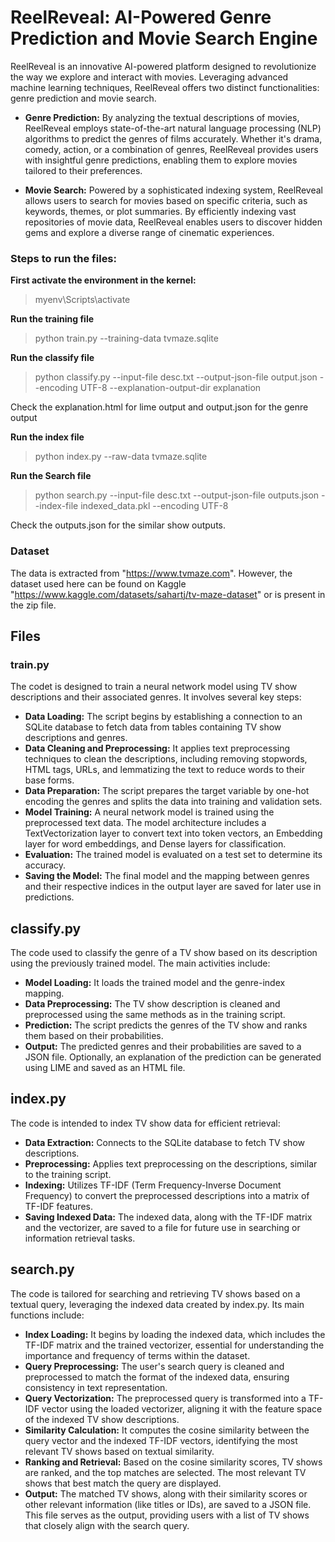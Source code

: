 # ReelReveal: AI-Powered Genre Prediction and Movie Search Engine

ReelReveal is an innovative AI-powered platform designed to revolutionize the way we explore and interact with movies. Leveraging advanced machine learning techniques, ReelReveal offers two distinct functionalities: genre prediction and movie search.

- __Genre Prediction:__
By analyzing the textual descriptions of movies, ReelReveal employs state-of-the-art natural language processing (NLP) algorithms to predict the genres of films accurately. Whether it's drama, comedy, action, or a combination of genres, ReelReveal provides users with insightful genre predictions, enabling them to explore movies tailored to their preferences.

- __Movie Search:__
Powered by a sophisticated indexing system, ReelReveal allows users to search for movies based on specific criteria, such as keywords, themes, or plot summaries. By efficiently indexing vast repositories of movie data, ReelReveal enables users to discover hidden gems and explore a diverse range of cinematic experiences.

### Steps to run the files:

__First activate the environment in the kernel:__
>myenv\Scripts\activate

__Run the training file__
>python train.py --training-data tvmaze.sqlite

__Run the classify file__
>python classify.py --input-file desc.txt --output-json-file output.json --encoding UTF-8 --explanation-output-dir explanation

Check the explanation.html for lime output and output.json for the genre output

__Run the index file__
>python index.py --raw-data tvmaze.sqlite

__Run the Search file__
>python search.py --input-file desc.txt --output-json-file outputs.json --index-file indexed_data.pkl --encoding UTF-8

Check the outputs.json for the similar show outputs. 

### Dataset
The data is extracted from "https://www.tvmaze.com". However, the dataset used here can be found on Kaggle "https://www.kaggle.com/datasets/sahartj/tv-maze-dataset" or is present in the zip file.

## Files

### train.py
The codet is designed to train a neural network model using TV show descriptions and their associated genres. It involves several key steps:

- __Data Loading:__ The script begins by establishing a connection to an SQLite database to fetch data from tables containing TV show descriptions and genres.
- __Data Cleaning and Preprocessing:__ It applies text preprocessing techniques to clean the descriptions, including removing stopwords, HTML tags, URLs, and lemmatizing the text to reduce words to their base forms.
- __Data Preparation:__ The script prepares the target variable by one-hot encoding the genres and splits the data into training and validation sets.
- __Model Training:__ A neural network model is trained using the preprocessed text data. The model architecture includes a TextVectorization layer to convert text into token vectors, an Embedding layer for word embeddings, and Dense layers for classification.
- __Evaluation:__ The trained model is evaluated on a test set to determine its accuracy.
- __Saving the Model:__ The final model and the mapping between genres and their respective indices in the output layer are saved for later use in predictions.


## classify.py
The code used to classify the genre of a TV show based on its description using the previously trained model. The main activities include:

- __Model Loading:__ It loads the trained model and the genre-index mapping.
- __Data Preprocessing:__ The TV show description is cleaned and preprocessed using the same methods as in the training script.
- __Prediction:__ The script predicts the genres of the TV show and ranks them based on their probabilities.
- __Output:__ The predicted genres and their probabilities are saved to a JSON file. Optionally, an explanation of the prediction can be generated using LIME and saved as an HTML file.


## index.py
The code is intended to index TV show data for efficient retrieval:

- __Data Extraction:__ Connects to the SQLite database to fetch TV show descriptions.
- __Preprocessing:__ Applies text preprocessing on the descriptions, similar to the training script.
- __Indexing:__ Utilizes TF-IDF (Term Frequency-Inverse Document Frequency) to convert the preprocessed descriptions into a matrix of TF-IDF features.
- __Saving Indexed Data:__ The indexed data, along with the TF-IDF matrix and the vectorizer, are saved to a file for future use in searching or information retrieval tasks.


## search.py
The code is tailored for searching and retrieving TV shows based on a textual query, leveraging the indexed data created by index.py. Its main functions include:

- __Index Loading:__ It begins by loading the indexed data, which includes the TF-IDF matrix and the trained vectorizer, essential for understanding the importance and frequency of terms within the dataset.
- __Query Preprocessing:__ The user's search query is cleaned and preprocessed to match the format of the indexed data, ensuring consistency in text representation.
- __Query Vectorization:__ The preprocessed query is transformed into a TF-IDF vector using the loaded vectorizer, aligning it with the feature space of the indexed TV show descriptions.
- __Similarity Calculation:__ It computes the cosine similarity between the query vector and the indexed TF-IDF vectors, identifying the most relevant TV shows based on textual similarity.
- __Ranking and Retrieval:__ Based on the cosine similarity scores, TV shows are ranked, and the top matches are selected. The most relevant TV shows that best match the query are displayed.
- __Output:__ The matched TV shows, along with their similarity scores or other relevant information (like titles or IDs), are saved to a JSON file. This file serves as the output, providing users with a list of TV shows that closely align with the search query.






